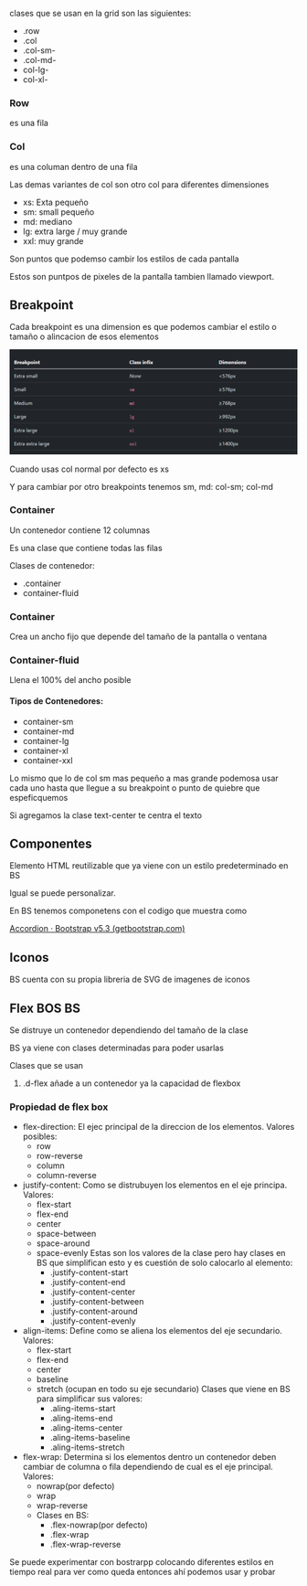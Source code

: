 clases que se usan en la grid son las siguientes:

* .row
* .col
* .col-sm-
* .col-md-
* col-lg-
* col-xl-

### Row

es una fila

### Col

es una columan dentro de una fila

Las demas variantes de col son otro col para diferentes dimensiones

* xs: Exta pequeño
* sm: small pequeño
* md: mediano
* lg: extra large / muy grande
* xxl: muy grande

Son puntos que podemso cambir los estilos de cada pantalla

Estos son puntpos de pixeles de la pantalla tambien llamado viewport.

## Breakpoint

Cada breakpoint es una dimension es que podemos cambiar el estilo o tamaño o alincacion de esos elementos

![breakpoints.png](soruces\breakpoints.png)

Cuando usas col normal por defecto es xs

Y para cambiar por otro breakpoints tenemos sm, md:
col-sm; col-md

### Container

Un contenedor contiene 12 columnas

Es una clase que contiene todas las filas

Clases de contenedor:

* .container
* container-fluid

### Container

Crea un ancho fijo que depende del tamaño de la pantalla o ventana

### Container-fluid

Llena el 100% del ancho posible

#### Tipos de Contenedores:

* container-sm
* container-md
* container-lg
* container-xl
* container-xxl

Lo mismo que lo de col sm mas pequeño a mas grande podemosa usar cada uno hasta que llegue a su breakpoint o punto de quiebre que espeficquemos

Si agregamos la clase text-center te centra el texto

## Componentes

Elemento HTML reutilizable que ya viene con un estilo predeterminado en BS

Igual se puede personalizar.

En BS tenemos componetens con el codigo que muestra como

[Accordion · Bootstrap v5.3 (getbootstrap.com)](https://getbootstrap.com/docs/5.3/components/accordion/)

## Iconos

BS cuenta con su propia libreria de SVG de imagenes de iconos

## Flex BOS BS

Se distruye un contenedor dependiendo del tamaño de la clase

BS ya viene con clases determinadas para poder usarlas

Clases que se usan

1. .d-flex añade a un contenedor ya la capacidad de flexbox

### Propiedad de flex box

* flex-direction: El ejec principal de la direccion de los elementos. Valores posibles:
  * row
  * row-reverse
  * column
  * column-reverse
* justify-content: Como se distrubuyen los elementos en el eje principa. Valores:
  * flex-start
  * flex-end
  * center
  * space-between
  * space-around
  * space-evenly
    Estas son los valores de la clase pero hay clases en BS que simplifican esto y es cuestión de solo calocarlo al elemento:
    * .justify-content-start
    * .justify-content-end
    * .justify-content-center
    * .justify-content-between
    * .justify-content-around
    * .justify-content-evenly
* align-items: Define como se aliena los elementos del eje secundario. Valores:
  * flex-start
  * flex-end
  * center
  * baseline
  * stretch (ocupan en todo su eje secundario)
    Clases que viene en BS para simplificar sus valores:
    * .aling-items-start
    * .aling-items-end
    * .aling-items-center
    * .aling-items-baseline
    * .aling-items-stretch
* flex-wrap: Determina si los elementos dentro un contenedor deben cambiar de columna o fila dependiendo de cual es el eje principal. Valores:
  * nowrap(por defecto)
  * wrap
  * wrap-reverse
  * Clases en BS:
    * .flex-nowrap(por defecto)
    * .flex-wrap
    * .flex-wrap-reverse

Se puede experimentar con bostrarpp colocando diferentes estilos en tiempo real para ver como queda entonces ahí podemos usar y probar
